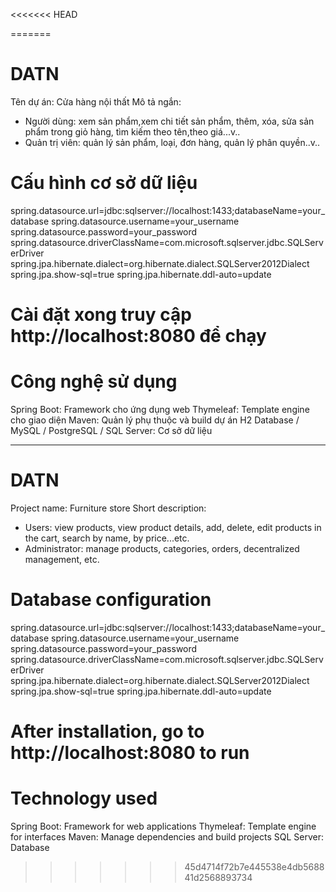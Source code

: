 <<<<<<< HEAD


=======
# DATN
Tên dự án: Cửa hàng nội thất
Mô tả ngắn: 
+ Người dùng: xem sản phẩm,xem chi tiết sản phẩm, thêm, xóa, sửa sản phẩm trong giỏ hàng, tìm kiếm theo tên,theo giá...v..
+ Quản trị viên: quản lý sản phẩm, loại, đơn hàng, quản lý phân quyền..v..

# Cấu hình cơ sở dữ liệu
spring.datasource.url=jdbc:sqlserver://localhost:1433;databaseName=your_database
spring.datasource.username=your_username
spring.datasource.password=your_password
spring.datasource.driverClassName=com.microsoft.sqlserver.jdbc.SQLServerDriver
spring.jpa.hibernate.dialect=org.hibernate.dialect.SQLServer2012Dialect
spring.jpa.show-sql=true
spring.jpa.hibernate.ddl-auto=update

# Cài đặt xong truy cập http://localhost:8080 để chạy

# Công nghệ sử dụng
Spring Boot: Framework cho ứng dụng web
Thymeleaf: Template engine cho giao diện
Maven: Quản lý phụ thuộc và build dự án
H2 Database / MySQL / PostgreSQL / SQL Server: Cơ sở dữ liệu

-------------------------------------------------------------------------------------------------------------------------------------- -
# DATN
Project name: Furniture store
Short description: 
+ Users: view products, view product details, add, delete, edit products in the cart, search by name, by price...etc.
+ Administrator: manage products, categories, orders, decentralized management, etc.

# Database configuration
spring.datasource.url=jdbc:sqlserver://localhost:1433;databaseName=your_database
spring.datasource.username=your_username
spring.datasource.password=your_password
spring.datasource.driverClassName=com.microsoft.sqlserver.jdbc.SQLServerDriver
spring.jpa.hibernate.dialect=org.hibernate.dialect.SQLServer2012Dialect
spring.jpa.show-sql=true
spring.jpa.hibernate.ddl-auto=update

# After installation, go to http://localhost:8080 to run

# Technology used
Spring Boot: Framework for web applications
Thymeleaf: Template engine for interfaces
Maven: Manage dependencies and build projects
 SQL Server: Database
>>>>>>> 45d4714f72b7e445538e4db568841d2568893734
